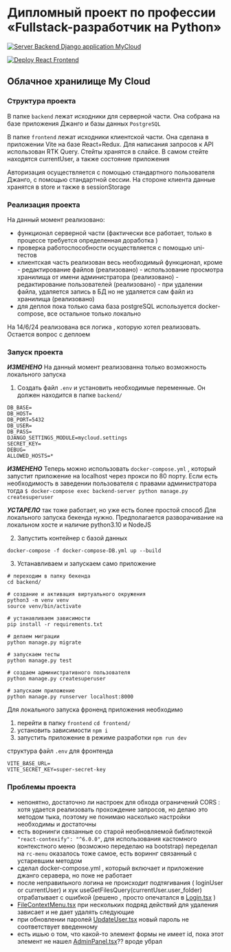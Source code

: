 # Дипломный проект по профессии «Fullstack-разработчик на Python»

[![Server Backend Django application MyCloud](https://github.com/berson969/diplom-mycloud/actions/workflows/backend.yaml/badge.svg?branch=main&event=deployment_status)](https://github.com/berson969/diplom-mycloud/actions/workflows/backend.yaml)

[![Deploy React Frontend](https://github.com/berson969/diplom-mycloud/actions/workflows/frontend.yaml/badge.svg)](https://github.com/berson969/diplom-mycloud/actions/workflows/frontend.yaml)

## Облачное хранилище My Cloud

### Структура проекта
В папке `backend` лежат исходники для серверной части. Она собрана на базе приложения Джанго и базы данных `PostgreSQL`

В папке `frontend` лежат исходники клиентской части. Она сделана в приложении Vite на базе React+Redux. Для написания запросов к API использован RTK Query.
Стейты хранятся в слайсе. В самом стейте находятся currentUser, а также состояние приложения

Авторизация осуществляется с помощью стандартного пользователя Джанго, с помощью стандартной сессии. На стороне клиента данные хранятся в store и также в sessionStorage

### Реализация проекта
На данный момент реализовано:
 - функционал серверной части (фактически все работает, только в процессе требуется определенная доработка )
 - проверка работоспособности осуществляется с помощью uni-тестов
 - клиентская часть реализован весь необходимый функционал, кроме
            - редактирование файлов (реализовано)
            - использование просмотра хранилища от имени администратора (реализовано)
            - редактирование пользователей (реализовано)
            - при удалении файла, удаляется запись в БД но не удаляется сам файл из хранилища (реализовано)
- для деплоя пока только сама база postgreSQL используется docker-compose, все остальное только локально

На 14/6/24 реализована вся логика , которую хотел реализовать.
Остается вопрос с деплоем


### Запуск проекта

***ИЗМЕНЕНО*** На данный момент реализованна только возможность локального запуска



1. Создать файл `.env` и установить необходимые переменные. Он должен находится в папке `backend/`

```
DB_BASE=
DB_HOST=
DB_PORT=5432
DB_USER=
DB_PASS=
DJANGO_SETTINGS_MODULE=mycloud.settings
SECRET_KEY=
DEBUG=
ALLOWED_HOSTS=*
```

***ИЗМЕНЕНО*** Теперь можно использовать `docker-compose.yml` , который запустит приложение на localhost через прокси по 80 порту.
Если есть необходимость в заведении пользователя с правами администратора тогда
```$ docker-compose exec backend-server python manage.py createsuperuser```


***УСТАРЕЛО*** так тоже работает, но уже есть более простой способ
Для локального запуска бекенда нужно.
Предполагается разворачивание на локальном хосте и наличие python3.10 и NodeJS

2. Запустить контейнер с базой данных

```
docker-compose -f docker-compose-DB.yml up --build
```

3. Устанавливаем и запускаем само приложение

```
# переходим в папку бекенда
cd backend/

# создание и активация виртуального окружения
python3 -m venv venv
source venv/bin/activate

# устанавливаем зависимости
pip install -r requirements.txt

# делаем миграции
python manage.py migrate

# запускаем тесты
python manage.py test

# создаем административного пользователя
python manage.py createsuperuser

# запускаем приложение
python manage.py runserver localhost:8000
```





Для локального запуска фроненд приложения необходимо

1. перейти в папку `frontend`
`cd frontend/`
2. установить зависимости
`npm i`
3. запустить приложение в режиме разработки
`npm run dev`

структура файл `.env` для фронтенда
```
VITE_BASE_URL=
VITE_SECRET_KEY=super-secret-key
```

### Проблемы проекта
- непонятно, достаточно ли настроек для обхода ограничений CORS : хотя удается реализовать прохождение запросов, но делаю это методом тыка, поэтому не понимаю насколько настройки необходимы и достаточны
- есть ворнинги связанные со старой необновляемой библиотекой `"react-contexify": "^6.0.0"`, для использования кастомного контекстного меню (возможно переделаю на bootstrap) переделал на `rc-menu` оказалось тоже самое, есть вориннг связанный с устаревшим методом
- сделал docker-compose.yml , который включает и приложение джанго серавера, но поке не работает
- после неправильного логина не происходит подтягивания ( loginUser or currentUser) и хук  useGetFilesQuery(currentUser.user_folder) отрабатывает с ошибкой (решено , просто опечатался  в [Login.tsx](frontend%2Fsrc%2Fcomponents%2FLogin.tsx) )
- [FileContextMenu.tsx](frontend%2Fsrc%2Fcomponents%2FFileContextMenu.tsx) при нескольких подряд действий для удаления зависает и не дает удалять следующие
- при обновлении паролей [UpdateUser.tsx](frontend%2Fsrc%2Fcomponents%2FUpdateUser.tsx) новый пароль не соответствует введенному
- есть ишью о том, что какой-то элемент формы не имеет id, пока этот элемент не нашел [AdminPanel.tsx](frontend%2Fsrc%2Fcomponents%2FAdminPanel.tsx)?? вроде убрал
